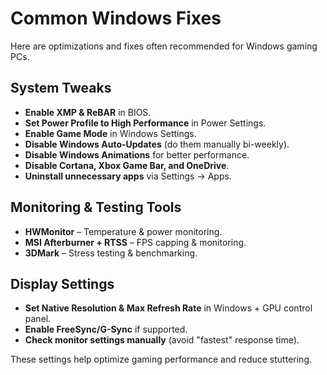 # Common Windows Fixes
Here are optimizations and fixes often recommended for Windows gaming PCs.

## **System Tweaks**
- **Enable XMP & ReBAR** in BIOS.
- **Set Power Profile to High Performance** in Power Settings.
- **Enable Game Mode** in Windows Settings.
- **Disable Windows Auto-Updates** (do them manually bi-weekly).
- **Disable Windows Animations** for better performance.
- **Disable Cortana, Xbox Game Bar, and OneDrive**.
- **Uninstall unnecessary apps** via Settings → Apps.

## **Monitoring & Testing Tools**
- **HWMonitor** – Temperature & power monitoring.
- **MSI Afterburner + RTSS** – FPS capping & monitoring.
- **3DMark** – Stress testing & benchmarking.

## **Display Settings**
- **Set Native Resolution & Max Refresh Rate** in Windows + GPU control panel.
- **Enable FreeSync/G-Sync** if supported.
- **Check monitor settings manually** (avoid "fastest" response time).

These settings help optimize gaming performance and reduce stuttering.
